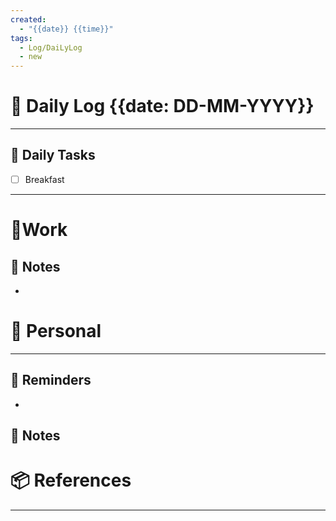```yaml
---
created:
  - "{{date}} {{time}}"
tags:
  - Log/DaiLyLog
  - new
---
```


# 📅 Daily Log {{date: DD-MM-YYYY}}

---

## 🔷 Daily Tasks

- [ ] Breakfast

---

# 💼Work

## 🚀 Notes

-

# 👑 Personal

---

## 📕 Reminders

-

## 💬 Notes

# 📦 References

---
